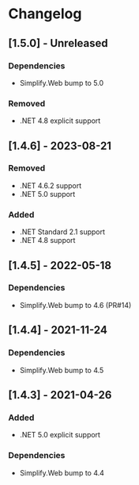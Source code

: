 # Changelog

## [1.5.0] - Unreleased

### Dependencies

- Simplify.Web bump to 5.0

### Removed

- .NET 4.8 explicit support

## [1.4.6] - 2023-08-21

### Removed

- .NET 4.6.2 support
- .NET 5.0 support

### Added

- .NET Standard 2.1 support
- .NET 4.8 support

## [1.4.5] - 2022-05-18

### Dependencies

- Simplify.Web bump to 4.6 (PR#14)

## [1.4.4] - 2021-11-24

### Dependencies

- Simplify.Web bump to 4.5

## [1.4.3] - 2021-04-26

### Added

- .NET 5.0 explicit support

### Dependencies

- Simplify.Web bump to 4.4

